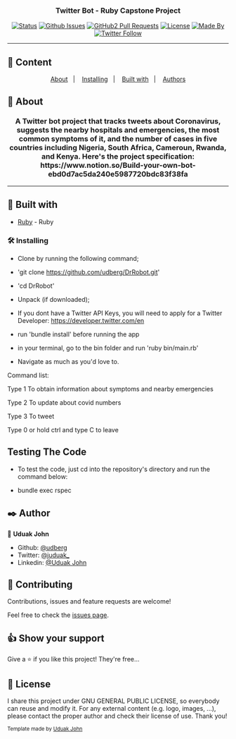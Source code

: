 <h3 align="center">Twitter Bot - Ruby Capstone Project</h3>

<div align="center">

[![Status](https://img.shields.io/badge/status-active-success.svg)]()
[![Github Issues](https://img.shields.io/badge/GitHub-Issues-orange)](https://github.com/udberg/DrRobot/issues)
[![GitHub2 Pull Requests](https://img.shields.io/badge/GitHub-Pull%20Requests-blue)](https://github.com/udberg/DrRobot/pulls)
[![License](https://img.shields.io/badge/license-MIT-blue.svg)](/LICENSE)
[![Made By](https://img.shields.io/badge/Made%20By-Uduak%20John-brightgreen)](https://github.com/udberg)
[![Twitter Follow](https://img.shields.io/twitter/follow/juduak_?label=Follow%20Uduak%20on%20Twitter&style=social)](https://twitter.com/juduak_)

</div>

---

## 📝 Content
<p align="center">
<a href="#about">About</a>&nbsp;&nbsp;&nbsp;|&nbsp;&nbsp;&nbsp;
<a href="#installing">Installing</a>&nbsp;&nbsp;&nbsp;|&nbsp;&nbsp;&nbsp;
<a href="#built_using">Built with</a>&nbsp;&nbsp;&nbsp;|&nbsp;&nbsp;&nbsp;
<a href="#author">Authors</a>
</p>


## 🧐 About <a name = "about"></a>
<h3 align="center"> 
A Twitter bot project that tracks tweets about Coronavirus, suggests the nearby hospitals and emergencies, the most common symptoms of it, and the number of cases in five countries including Nigeria, South Africa, Cameroun, Rwanda, and Kenya. Here's the project specification: https://www.notion.so/Build-your-own-bot-ebd0d7ac5da240e5987720bdc83f38fa
</h3>


---

## 🔧 Built with<a name = "built_using"></a>

- [Ruby](https://www.ruby-lang.org/) - Ruby

### 🛠 Installing <a name = "installing"></a>

- Clone by running the following command;

- 'git clone https://github.com/udberg/DrRobot.git'

- 'cd DrRobot'

- Unpack (if downloaded);

- If you dont have a Twitter API Keys, you will need to apply for a Twitter Developer: https://developer.twitter.com/en

- run 'bundle install' before running the app

- in your terminal, go to the bin folder and run 'ruby bin/main.rb'

- Navigate as much as you'd love to.

Command list:

Type 1 To obtain information about symptoms and nearby emergencies

Type 2 To update about covid numbers

Type 3 To tweet

Type 0 or hold ctrl and type C to leave

## Testing The Code

- To test the code, just cd into the repository's directory and run the command below:

- bundle exec rspec

## ✒️  Author <a name = "author"></a>

👤 **Uduak John**

- Github: [@udberg](https://github.com/udberg)
- Twitter: [@juduak_](https://twitter.com/juduak_)
- Linkedin: [@Uduak John](https://www.linkedin.com/in/juduak/)

## 🤝 Contributing

Contributions, issues and feature requests are welcome!

Feel free to check the [issues page](https://github.com/udberg/DrRobot/issues).


## 👍 Show your support

Give a ⭐️ if you like this project! They're free...


## 📝 License

I share this project under GNU GENERAL PUBLIC LICENSE, so everybody can reuse and modify it. For any external content (e.g. logo, images, ...), please contact the proper author and check their license of use. Thank you!


<small>Template made by <a href='https://twitter.com/juduak_'>Uduak John</a></small>

